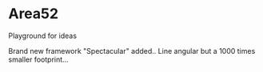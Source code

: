 # Area52
Playground for ideas

Brand new framework "Spectacular" added..
Line angular but a 1000 times smaller footprint...


